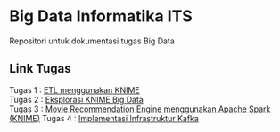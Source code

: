 # Big Data Informatika ITS
Repositori untuk dokumentasi tugas Big Data
## Link Tugas 
Tugas 1 : [ETL menggunakan KNIME](https://github.com/bimaramadhan/bigdata-its-2020/tree/master/tugas1) <br>
Tugas 2 : [Eksplorasi KNIME Big Data](https://github.com/bimaramadhan/bigdata-its-2020/tree/master/tugas2) <br>
Tugas 3 : [Movie Recommendation Engine menggunakan Apache Spark (KNIME)](https://github.com/bimaramadhan/bigdata-its-2020/tree/master/tugas3)
Tugas 4 : [Implementasi Infrastruktur Kafka](https://github.com/bimaramadhan/bigdata-its-2020/tree/master/tugas4)
